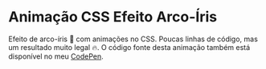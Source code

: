# Animação CSS Efeito Arco-Íris 

Efeito de arco-íris 🌈 com animações no CSS. Poucas linhas de código, mas um resultado muito legal 🔥. O código fonte desta animação também está disponível no meu [CodePen](https://codepen.io/tigercodes/pen/VwmOxgy).
